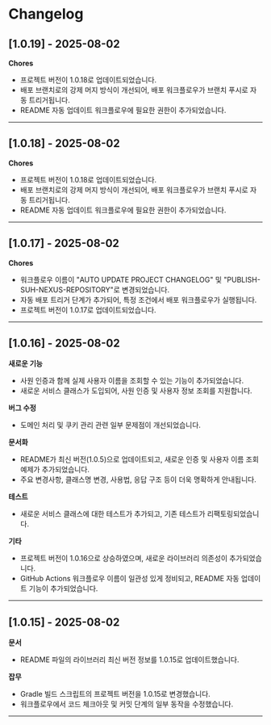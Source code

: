 # Changelog

## [1.0.19] - 2025-08-02

**Chores**
- 프로젝트 버전이 1.0.18로 업데이트되었습니다.
- 배포 브랜치로의 강제 머지 방식이 개선되어, 배포 워크플로우가 브랜치 푸시로 자동 트리거됩니다.
- README 자동 업데이트 워크플로우에 필요한 권한이 추가되었습니다.

---

## [1.0.18] - 2025-08-02

**Chores**
- 프로젝트 버전이 1.0.18로 업데이트되었습니다.
- 배포 브랜치로의 강제 머지 방식이 개선되어, 배포 워크플로우가 브랜치 푸시로 자동 트리거됩니다.
- README 자동 업데이트 워크플로우에 필요한 권한이 추가되었습니다.

---

## [1.0.17] - 2025-08-02

**Chores**
- 워크플로우 이름이 \"AUTO UPDATE PROJECT CHANGELOG\" 및 \"PUBLISH-SUH-NEXUS-REPOSITORY\"로 변경되었습니다.
- 자동 배포 트리거 단계가 추가되어, 특정 조건에서 배포 워크플로우가 실행됩니다.
- 프로젝트 버전이 1.0.17로 업데이트되었습니다.

---

## [1.0.16] - 2025-08-02

**새로운 기능**
- 사원 인증과 함께 실제 사용자 이름을 조회할 수 있는 기능이 추가되었습니다.
- 새로운 서비스 클래스가 도입되어, 사원 인증 및 사용자 정보 조회를 지원합니다.

**버그 수정**
- 도메인 처리 및 쿠키 관리 관련 일부 문제점이 개선되었습니다.

**문서화**
- README가 최신 버전(1.0.5)으로 업데이트되고, 새로운 인증 및 사용자 이름 조회 예제가 추가되었습니다.
- 주요 변경사항, 클래스명 변경, 사용법, 응답 구조 등이 더욱 명확하게 안내됩니다.

**테스트**
- 새로운 서비스 클래스에 대한 테스트가 추가되고, 기존 테스트가 리팩토링되었습니다.

**기타**
- 프로젝트 버전이 1.0.16으로 상승하였으며, 새로운 라이브러리 의존성이 추가되었습니다.
- GitHub Actions 워크플로우 이름이 일관성 있게 정비되고, README 자동 업데이트 기능이 추가되었습니다.

---

## [1.0.15] - 2025-08-02

**문서**
- README 파일의 라이브러리 최신 버전 정보를 1.0.15로 업데이트했습니다.

**잡무**
- Gradle 빌드 스크립트의 프로젝트 버전을 1.0.15로 변경했습니다.
- 워크플로우에서 코드 체크아웃 및 커밋 단계의 일부 동작을 수정했습니다.

---


